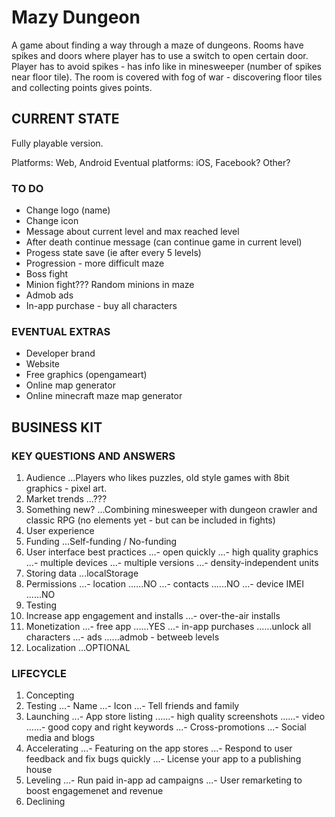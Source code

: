 Mazy Dungeon
==========

A game about finding a way through a maze of dungeons.
Rooms have spikes and doors where player has to use a switch to open certain door.
Player has to avoid spikes - has info like in minesweeper (number of spikes near floor tile).
The room is covered with fog of war - discovering floor tiles and collecting points gives points.

CURRENT STATE
-------------
Fully playable version.

Platforms: Web, Android
Eventual platforms:  iOS, Facebook? Other?

### TO DO
- Change logo (name)
- Change icon
- Message about current level and max reached level
- After death continue message (can continue game in current level)
- Progess state save (ie after every 5 levels)
- Progression - more difficult maze
- Boss fight
- Minion fight??? Random minions in maze
- Admob ads
- In-app purchase - buy all characters
        
### EVENTUAL EXTRAS
- Developer brand
- Website
- Free graphics (opengameart)
- Online map generator
- Online minecraft maze map generator

BUSINESS KIT
------------
### KEY QUESTIONS AND ANSWERS

1. Audience
...Players who likes puzzles, old style games with 8bit graphics - pixel art.
2. Market trends
...???
3. Something new?
...Combining minesweeper with dungeon crawler and classic RPG (no elements yet - but can be included in fights)
4. User experience
5. Funding
...Self-funding / No-funding
6. User interface best practices
...- open quickly
...- high quality graphics
...- multiple devices
...- multiple versions
...- density-independent units
7. Storing data
...localStorage
8. Permissions
...- location
......NO
...- contacts
......NO
...- device IMEI
......NO
9. Testing
10. Increase app engagement and installs
...- over-the-air installs
11. Monetization
...- free app
......YES
...- in-app purchases
......unlock all characters
...- ads
......admob - betweeb levels
12. Localization
...OPTIONAL

### LIFECYCLE
1. Concepting
2. Testing
...- Name
...- Icon
...- Tell friends and family
3. Launching
...- App store listing
......- high quality screenshots
......- video
......- good copy and right keywords
...- Cross-promotions
...- Social media and blogs
4. Accelerating
...- Featuring on the app stores
...- Respond to user feedback and fix bugs quickly
...- License your app to a publishing house
5. Leveling
...- Run paid in-app ad campaigns
...- User remarketing to boost engagemenet and revenue
6. Declining
